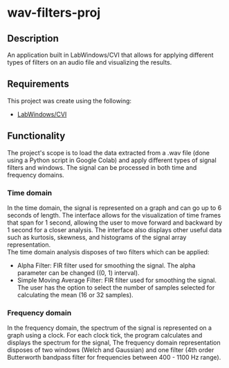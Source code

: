 # wav-filters-proj

<h2>Description</h2>
An application built in LabWindows/CVI that allows for applying different types of filters on an audio file and visualizing the results.

<h2> Requirements </h2>

This project was create using the following:

<ul>
  <li><a href="https://www.ni.com/en/support/downloads/software-products/download.labwindows-cvi.html#353603" target="_blank" rel="noopener noreferrer">LabWindows/CVI</a></li>
</ul>

<h2>Functionality</h2>
The project's scope is to load the data extracted from a .wav file (done using a Python script in Google Colab) and apply different types of signal filters and windows. The signal can be processed in both time and frequency domains.

<h3> Time domain </h3>
In the time domain, the signal is represented on a graph and can go up to 6 seconds of length. The interface allows for the visualization of time frames that span for 1 second, allowing the user to move forward and backward by 1 second for a closer analysis. The interface also displays other useful data such as kurtosis, skewness, and histograms of the signal array representation. <br/>
The time domain analysis disposes of two filters which can be applied: 

<ul>
  <li>Alpha Filter: FIR filter used for smoothing the signal. The alpha parameter can be changed ((0, 1) interval). </li>
  <li>Simple Moving Average Filter: FIR filter used for smoothing the signal. The user has the option to select the number of samples selected for calculating the mean (16 or 32 samples).</li>
</ul>

<h3> Frequency domain </h3>
In the frequency domain, the spectrum of the signal is represented on a graph using a clock. For each clock tick, the program calculates and displays the spectrum for the signal, The frequency domain representation disposes of two windows (Welch and Gaussian) and one filter (4th order Butterworth bandpass filter for frequencies between 400 - 1100 Hz range). 
